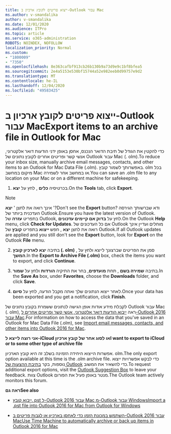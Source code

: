 ```yaml
---
title: ייצוא פריטים לקובץ ארכיון ב-Outlook עבור Mac
ms.author: v-smandalika
author: v-smandalika
ms.date: 12/01/2020
ms.audience: ITPro
ms.topic: article
ms.service: o365-administration
ROBOTS: NOINDEX, NOFOLLOW
localization_priority: Normal
ms.custom:
- "1800009"
- "7350"
ms.openlocfilehash: 8e363cafbf913cb26b130b9a73d9e9c1bf8bfea5
ms.sourcegitcommit: 2e4a5153e530bf15744a52e982eeb0d99757e9d2
ms.translationtype: MT
ms.contentlocale: he-IL
ms.lasthandoff: 12/04/2020
ms.locfileid: "49583425"
---
```

# <a name="export-items-to-an-archive-file-in-outlook-for-mac"></a><span data-ttu-id="1973f-102">ייצוא פריטים לקובץ ארכיון ב-Outlook עבור Mac</span><span class="sxs-lookup"><span data-stu-id="1973f-102">Export items to an archive file in Outlook for Mac</span></span>

<span data-ttu-id="1973f-103">כדי להקטין את הגודל של תיבת הדואר הנכנס, אחסן באופן ידני הודעות דואר אלקטרוני, אנשי קשר ופריטים אחרים לקובץ נתונים של Outlook עבור Mac (. olm).</span><span class="sxs-lookup"><span data-stu-id="1973f-103">To reduce your inbox size, manually archive email messages, contacts, and other items to an Outlook for Mac Data File (.olm).</span></span> <span data-ttu-id="1973f-104">באפשרותך לשמור קובץ. olm בכל מיקום במחשב Mac או במחשב אחר לשמירה.</span><span class="sxs-lookup"><span data-stu-id="1973f-104">You can save an .olm file to any location on your Mac or on a different machine for safekeeping.</span></span>

1. <span data-ttu-id="1973f-105">בכרטיסיה **כלים** , לחץ על **יצא**.</span><span class="sxs-lookup"><span data-stu-id="1973f-105">On the **Tools** tab, click **Export**.</span></span>

> [!NOTE]
> <span data-ttu-id="1973f-106">אינך רואה את לחצן ' **יצא** '?</span><span class="sxs-lookup"><span data-stu-id="1973f-106">Don't see the **Export** button?</span></span> <span data-ttu-id="1973f-107">ודא שברשותך הגירסה העדכנית ביותר של Outlook.</span><span class="sxs-lookup"><span data-stu-id="1973f-107">Ensure you have the latest version of Outlook.</span></span> <span data-ttu-id="1973f-108">בתפריט **עזרה** של Outlook, לחץ על **בדוק אם קיימים עדכונים**.</span><span class="sxs-lookup"><span data-stu-id="1973f-108">On the Outlook **Help** menu, click **Check for Updates**.</span></span> <span data-ttu-id="1973f-109">אם כל העדכונים של Outlook מוחלים ועדיין אינך רואה את לחצן **יצא** , חפש **ייצוא** בתפריט **קובץ** של Outlook.</span><span class="sxs-lookup"><span data-stu-id="1973f-109">If all Outlook updates are applied and you still don't see the **Export** button, look for **Export** on the Outlook **File** menu.</span></span>

2. <span data-ttu-id="1973f-110">בתיבה **יצא לארכיון קובץ (. olm)** , סמן את הפריטים שברצונך לייצא ולחץ על **המשך**.</span><span class="sxs-lookup"><span data-stu-id="1973f-110">In the **Export to Archive File (.olm)** box, check the items you want to export, and click **Continue**.</span></span>

3. <span data-ttu-id="1973f-111">בתיבה **שמירה בשם** , תחת **מועדפים**, בחר את התיקיה **הורדות** ולחץ על **שמור**.</span><span class="sxs-lookup"><span data-stu-id="1973f-111">In the **Save As** box, under **Favorites**, choose the **Downloads** folder, and click **Save**.</span></span>

4. <span data-ttu-id="1973f-112">לאחר ייצוא הנתונים שלך ואתה מקבל הודעה, לחץ על **סיום**.</span><span class="sxs-lookup"><span data-stu-id="1973f-112">Once your data has been exported and you get a notification, click **Finish**.</span></span>

<span data-ttu-id="1973f-113">לקבלת מידע אודות אופן הגישה לנתונים ששמרת בקובץ נתונים של Outlook עבור Mac (. olm), ראה [ייבוא הודעות דואר אלקטרוני, אנשי קשר ופריטים אחרים ל-Outlook 2016 עבור Mac](https://support.microsoft.com/office/import-and-export-outlook-email-contacts-and-calendar-92577192-3881-4502-b79d-c3bbada6c8ef#ID0EAACAAA=macOS).</span><span class="sxs-lookup"><span data-stu-id="1973f-113">For information on how to access the data that you've saved in an Outlook for Mac Data File (.olm), see [Import email messages, contacts, and other items into Outlook 2016 for Mac](https://support.microsoft.com/office/import-and-export-outlook-email-contacts-and-calendar-92577192-3881-4502-b79d-c3bbada6c8ef#ID0EAACAAA=macOS).</span></span>

<span data-ttu-id="1973f-114">**אני רוצה לייצא ל-iCloud או לסוג אחר של קובץ ארכיון**</span><span class="sxs-lookup"><span data-stu-id="1973f-114">**I want to export to iCloud or to some other type of archive file**</span></span>

<span data-ttu-id="1973f-115">אפשרות הייצוא היחידה הזמינה בשלב זה היא קובץ הארכיון. olm.</span><span class="sxs-lookup"><span data-stu-id="1973f-115">The only export option available at this time is the .olm archive file.</span></span> <span data-ttu-id="1973f-116">כדי לבקש אפשרויות ייצוא נוספות, בקר [בתיבת ההצעות של Outlook](https://outlook.uservoice.com/) כדי להשאיר את המשוב.</span><span class="sxs-lookup"><span data-stu-id="1973f-116">To request additional export options, visit the [Outlook Suggestion Box](https://outlook.uservoice.com/) to leave your feedback.</span></span> <span data-ttu-id="1973f-117">צוות Outlook מנטר באופן פעיל את הפורום.</span><span class="sxs-lookup"><span data-stu-id="1973f-117">The Outlook team actively monitors this forum.</span></span>

<span data-ttu-id="1973f-118">**ראה גם**</span><span class="sxs-lookup"><span data-stu-id="1973f-118">**See also**</span></span>

- [<span data-ttu-id="1973f-119">ייבוא קובץ. pst ל-Outlook 2016 עבור Mac מ-Outlook עבור Windows</span><span class="sxs-lookup"><span data-stu-id="1973f-119">Import a .pst file into Outlook 2016 for Mac from Outlook for Windows</span></span>](https://support.microsoft.com/office/import-a-pst-file-into-outlook-for-mac-from-outlook-for-windows-b4a6a1d6-94bb-4c85-a4fc-a83dc690e18c)

- [<span data-ttu-id="1973f-120">השתמש במכונת הזמן כדי לאחסן בארכיון או לגבות פריטים ב-Outlook 2016 עבור Mac</span><span class="sxs-lookup"><span data-stu-id="1973f-120">Use Time Machine to automatically archive or back up items in Outlook 2016 for Mac</span></span>](https://support.microsoft.com/office/automatically-archive-or-back-up-outlook-for-mac-items-441fcce5-2262-4b64-ac8c-fa949df989f5)
